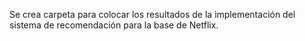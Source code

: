 Se crea carpeta para colocar los resultados de la implementación del sistema de recomendación para la base de Netflix.
